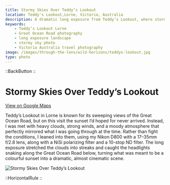```yaml
---
title: Stormy Skies Over Teddy’s Lookout
location: Teddy's Lookout,Lorne, Victoria, Australia
description: A dramatic long exposure from Teddy’s Lookout, where stormy skies and headlights along the Great Ocean Road turned a failed sunset into a powerful shot.
keywords:
    - Teddy’s Lookout Lorne
    - Great Ocean Road photography
    - long exposure landscape
    - stormy sky photo
    - Victoria Australia travel photography
image: /images/through-the-lens/wild-horizons/teddys-lookout.jpg
type: photo
---
```


::BackButton
::

# Stormy Skies Over Teddy’s Lookout

<a href="https://www.google.com/maps/search/?api=1&query=Teddy's+Lookout,Lorne,+Victoria,+Australia" target="_blank" rel="noopener noreferrer">View on Google Maps</a>

Teddy’s Lookout in Lorne is known for its sweeping views of the Great Ocean Road, but on this visit the sunset I’d hoped for never arrived. Instead, I was met with heavy clouds, strong winds, and a moody atmosphere that perfectly mirrored what I was going through at the time. Rather than fight the conditions, I leaned into them, using my Nikon D800 with a 17–35mm f/2.8 lens, along with a NiSi polarizing filter and a 10-stop ND filter. The long exposure stretched the clouds into streaks and caught the headlights snaking along the Great Ocean Road below, turning what was meant to be a colourful sunset into a dramatic, almost cinematic scene.

![Stormy Skies Over Teddy’s Lookout](/images/through-the-lens/wild-horizons/teddys-lookout.jpg)

<div class="mb-8"></div>

::HorizontalRule
::

